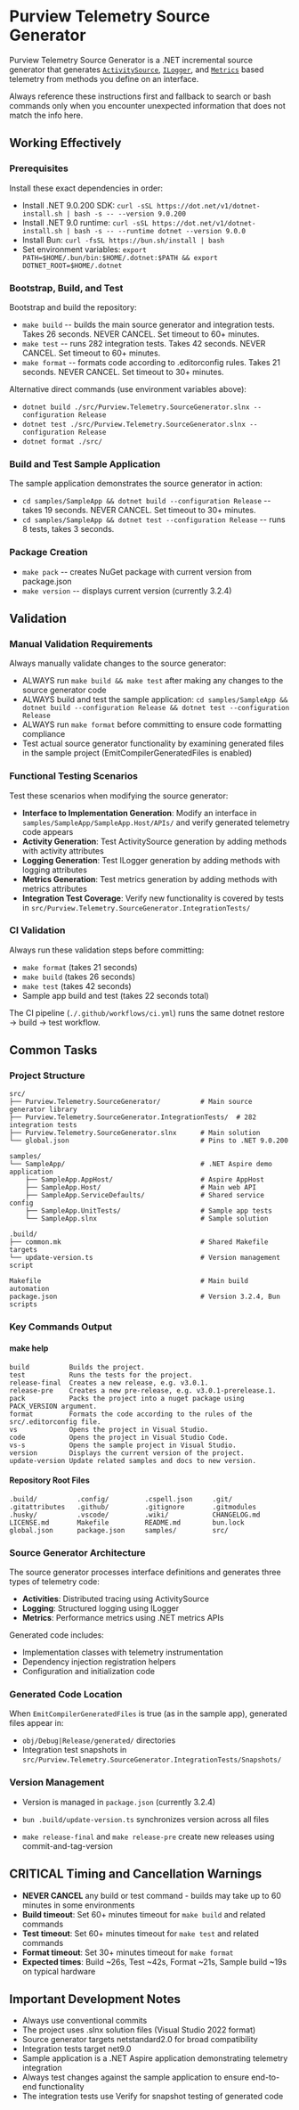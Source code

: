# Purview Telemetry Source Generator

Purview Telemetry Source Generator is a .NET incremental source generator that generates [`ActivitySource`](https://learn.microsoft.com/en-us/dotnet/api/system.diagnostics.activitysource), [`ILogger`](https://learn.microsoft.com/en-us/dotnet/api/microsoft.extensions.logging.ilogger), and [`Metrics`](https://learn.microsoft.com/en-us/dotnet/api/system.diagnostics.metrics) based telemetry from methods you define on an interface.

Always reference these instructions first and fallback to search or bash commands only when you encounter unexpected information that does not match the info here.

## Working Effectively

### Prerequisites

Install these exact dependencies in order:

- Install .NET 9.0.200 SDK: `curl -sSL https://dot.net/v1/dotnet-install.sh | bash -s -- --version 9.0.200`
- Install .NET 9.0 runtime: `curl -sSL https://dot.net/v1/dotnet-install.sh | bash -s -- --runtime dotnet --version 9.0.0`
- Install Bun: `curl -fsSL https://bun.sh/install | bash`
- Set environment variables: `export PATH=$HOME/.bun/bin:$HOME/.dotnet:$PATH && export DOTNET_ROOT=$HOME/.dotnet`

### Bootstrap, Build, and Test

Bootstrap and build the repository:

- `make build` -- builds the main source generator and integration tests. Takes 26 seconds. NEVER CANCEL. Set timeout to 60+ minutes.
- `make test` -- runs 282 integration tests. Takes 42 seconds. NEVER CANCEL. Set timeout to 60+ minutes.
- `make format` -- formats code according to .editorconfig rules. Takes 21 seconds. NEVER CANCEL. Set timeout to 30+ minutes.

Alternative direct commands (use environment variables above):

- `dotnet build ./src/Purview.Telemetry.SourceGenerator.slnx --configuration Release`
- `dotnet test ./src/Purview.Telemetry.SourceGenerator.slnx --configuration Release`
- `dotnet format ./src/`

### Build and Test Sample Application

The sample application demonstrates the source generator in action:

- `cd samples/SampleApp && dotnet build --configuration Release` -- takes 19 seconds. NEVER CANCEL. Set timeout to 30+ minutes.
- `cd samples/SampleApp && dotnet test --configuration Release` -- runs 8 tests, takes 3 seconds.

### Package Creation

- `make pack` -- creates NuGet package with current version from package.json
- `make version` -- displays current version (currently 3.2.4)

## Validation

### Manual Validation Requirements

Always manually validate changes to the source generator:

- ALWAYS run `make build && make test` after making any changes to the source generator code
- ALWAYS build and test the sample application: `cd samples/SampleApp && dotnet build --configuration Release && dotnet test --configuration Release`
- ALWAYS run `make format` before committing to ensure code formatting compliance
- Test actual source generator functionality by examining generated files in the sample project (EmitCompilerGeneratedFiles is enabled)

### Functional Testing Scenarios

Test these scenarios when modifying the source generator:

- **Interface to Implementation Generation**: Modify an interface in `samples/SampleApp/SampleApp.Host/APIs/` and verify generated telemetry code appears
- **Activity Generation**: Test ActivitySource generation by adding methods with activity attributes
- **Logging Generation**: Test ILogger generation by adding methods with logging attributes  
- **Metrics Generation**: Test metrics generation by adding methods with metrics attributes
- **Integration Test Coverage**: Verify new functionality is covered by tests in `src/Purview.Telemetry.SourceGenerator.IntegrationTests/`

### CI Validation

Always run these validation steps before committing:

- `make format` (takes 21 seconds)
- `make build` (takes 26 seconds)  
- `make test` (takes 42 seconds)
- Sample app build and test (takes 22 seconds total)

The CI pipeline (`./.github/workflows/ci.yml`) runs the same dotnet restore → build → test workflow.

## Common Tasks

### Project Structure
```
src/
├── Purview.Telemetry.SourceGenerator/          # Main source generator library
├── Purview.Telemetry.SourceGenerator.IntegrationTests/  # 282 integration tests
├── Purview.Telemetry.SourceGenerator.slnx      # Main solution
└── global.json                                 # Pins to .NET 9.0.200

samples/
└── SampleApp/                                  # .NET Aspire demo application
    ├── SampleApp.AppHost/                      # Aspire AppHost  
    ├── SampleApp.Host/                         # Main web API
    ├── SampleApp.ServiceDefaults/              # Shared service config
    ├── SampleApp.UnitTests/                    # Sample app tests
    └── SampleApp.slnx                          # Sample solution

.build/
├── common.mk                                   # Shared Makefile targets
└── update-version.ts                           # Version management script

Makefile                                        # Main build automation
package.json                                    # Version 3.2.4, Bun scripts
```

### Key Commands Output

#### make help
```
build          Builds the project.
test           Runs the tests for the project.
release-final  Creates a new release, e.g. v3.0.1.
release-pre    Creates a new pre-release, e.g. v3.0.1-prerelease.1.
pack           Packs the project into a nuget package using PACK_VERSION argument.
format         Formats the code according to the rules of the src/.editorconfig file.
vs             Opens the project in Visual Studio.
code           Opens the project in Visual Studio Code.
vs-s           Opens the sample project in Visual Studio.
version        Displays the current version of the project.
update-version Update related samples and docs to new version.
```

#### Repository Root Files
```
.build/          .config/         .cspell.json     .git/            
.gitattributes   .github/         .gitignore       .gitmodules      
.husky/          .vscode/         .wiki/           CHANGELOG.md     
LICENSE.md       Makefile         README.md        bun.lock         
global.json      package.json     samples/         src/
```

### Source Generator Architecture

The source generator processes interface definitions and generates three types of telemetry code:

- **Activities**: Distributed tracing using ActivitySource
- **Logging**: Structured logging using ILogger
- **Metrics**: Performance metrics using .NET metrics APIs

Generated code includes:

- Implementation classes with telemetry instrumentation
- Dependency injection registration helpers
- Configuration and initialization code

### Generated Code Location

When `EmitCompilerGeneratedFiles` is true (as in the sample app), generated files appear in:

- `obj/Debug|Release/generated/` directories
- Integration test snapshots in `src/Purview.Telemetry.SourceGenerator.IntegrationTests/Snapshots/`

### Version Management

- Version is managed in `package.json` (currently 3.2.4)

- `bun .build/update-version.ts` synchronizes version across all files
- `make release-final` and `make release-pre` create new releases using commit-and-tag-version

## CRITICAL Timing and Cancellation Warnings

- **NEVER CANCEL** any build or test command - builds may take up to 60 minutes in some environments
- **Build timeout**: Set 60+ minutes timeout for `make build` and related commands
- **Test timeout**: Set 60+ minutes timeout for `make test` and related commands  
- **Format timeout**: Set 30+ minutes timeout for `make format`
- **Expected times**: Build ~26s, Test ~42s, Format ~21s, Sample build ~19s on typical hardware

## Important Development Notes

- Always use conventional commits
- The project uses .slnx solution files (Visual Studio 2022 format)
- Source generator targets netstandard2.0 for broad compatibility
- Integration tests target net9.0
- Sample application is a .NET Aspire application demonstrating telemetry integration
- Always test changes against the sample application to ensure end-to-end functionality
- The integration tests use Verify for snapshot testing of generated code
